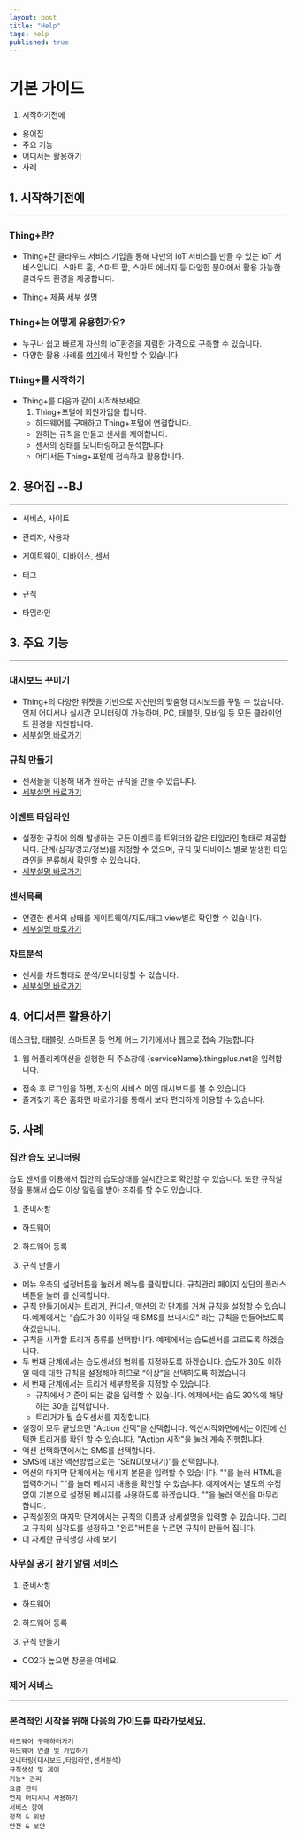 ```yaml
---
layout: post
title: "Help"
tags: help
published: true
---
```



# 기본 가이드
1. 시작하기전에
* 용어집
* 주요 기능
* 어디서든 활용하기
* 사례


## 1. 시작하기전에
---
### Thing+란?
  - Thing+란 클라우드 서비스 가입을 통해 나만의 IoT 서비스를 만들 수 있는 IoT 서비스입니다. 스마트 홈, 스마트 팜, 스마트 에너지 등 다양한 분야에서 활용 가능한 클라우드 환경을 제공합니다.

  - [Thing+ 제품 세부 설명](http://www.daliworks.net/?page_id=72)


### Thing+는 어떻게 유용한가요?
  - 누구나 쉽고 빠르게 자신의 IoT환경을 저렴한 가격으로 구축할 수 있습니다.
  - 다양한 활용 사례를 [여기](http://www.daliworks.net/?page_id=94)에서 확인할 수 있습니다.

### Thing+를 시작하기
- Thing+를 다음과 같이 시작해보세요.
  1. Thing+포털에 회원가입을 합니다.
  - 하드웨어를 구매하고 Thing+포털에 연결합니다.
  - 원하는 규칙을 만들고 센서를 제어합니다.
  - 센서의 상태를 모니터링하고 분석합니다.
  - 어디서든 Thing+포털에 접속하고 활용합니다.



## 2. 용어집 --BJ
---
* 서비스, 사이트
* 관리자, 사용자
* 게이트웨이, 디바이스, 센서
* 태그
* 규칙

* 타임라인

## 3. 주요 기능

---

### 대시보드 꾸미기
- Thing+의 다양한 위젯을 기반으로 자신만의 맞춤형 대시보드를 꾸밀 수 있습니다. 언제 어디서나 실시간 모니터링이 가능하며, PC, 태블릿, 모바일 등 모든 클라이언트 환경을 지원합니다.
- [세부설명 바로가기]()

### 규칙 만들기
- 센서들을 이용해 내가 원하는 규칙을 만들 수 있습니다.
- [세부설명 바로가기]()

### 이벤트 타임라인
- 설정한 규칙에 의해 발생하는 모든 이벤트를 트위터와 같은 타임라인 형태로 제공합니다. 단계(심각/경고/정보)를 지정할 수 있으며, 규칙 및 디바이스 별로 발생한 타임라인을 분류해서 확인할 수 있습니다.
- [세부설명 바로가기]()

### 센서목록
- 연결한 센서의 상태를 게이트웨이/지도/태그 view별로 확인할 수 있습니다.
- [세부설명 바로가기]()

### 차트분석
- 센서를 차트형태로 분석/모니터링할 수 있습니다.
- [세부설명 바로가기]()


## 4. 어디서든 활용하기
데스크탑, 태블릿, 스마트폰 등 언제 어느 기기에서나 웹으로 접속 가능합니다.

1. 웹 어플리케이션을 실행한 뒤 주소창에 {serviceName}.thingplus.net을 입력합니다.
* 접속 후 로그인을 하면, 자신의 서비스 메인 대시보드를 볼 수 있습니다.
* 즐겨찾기 혹은 홈화면 바로가기를 통해서 보다 편리하게 이용할 수 있습니다.

## 5. 사례

### 집안 습도 모니터링
습도 센서를 이용해서 집안의 습도상태를 실시간으로 확인할 수 있습니다. 또한 규칙설정을 통해서 습도 이상 알림을 받아 조취를 할 수도 있습니다.

1. 준비사항
  - 하드웨어

2. 하드웨어 등록

3. 규칙 만들기
* 메뉴 우측의 설정버튼을 눌러서 메뉴를 클릭합니다. 규칙관리 페이지 상단의 플러스 버튼을 눌러 를 선택합니다.
* 규칙 만들기에서는 트리거, 컨디션, 액션의 각 단계를 거쳐 규칙을 설정할 수 있습니다.예제에서는 “습도가 30 이하일 때 SMS를 보내시오” 라는 규칙을 만들어보도록 하겠습니다.
* 규칙을 시작할 트리거 종류를 선택합니다. 예제에서는 습도센서를 고르도록 하겠습니다.
* 두 번째 단계에서는 습도센서의 범위를 지정하도록 하겠습니다. 습도가 30도 이하일 때에 대한 규칙을 설정해야 하므로 “이상”을 선택하도록 하겠습니다.
* 세 번째 단계에서는 트리거 세부항목을 지정할 수 있습니다.
  - 규칙에서 기준이 되는 값을 입력할 수 있습니다. 예제에서는 습도 30%에 해당하는 30을 입력합니다.
  - 트리거가 될 습도센서를 지정합니다.
* 설정이 모두 끝났으면 "Action 선택"을 선택합니다. 액션시작화면에서는 이전에 선택한 트리거를 확인 할 수 있습니다. "Action 시작"을 눌러 계속 진행합니다.
* 액션 선택화면에서는 SMS를 선택합니다.
* SMS에 대한 액션방법으로는 “SEND(보내기)”를 선택합니다.
* 액션의 마지막 단계에서는 메시지 본문을 입력할 수 있습니다. ""를 눌러 HTML을 입력하거나 ""를 눌러 메시지 내용을 확인할 수 있습니다. 예제에서는 별도의 수정 없이 기본으로 설정된 메시지를 사용하도록 하겠습니다. ""을 눌러 액션을 마무리 합니다.
* 규칙설정의 마지막 단계에서는 규칙의 이름과 상세설명을 입력할 수 있습니다. 그리고 규칙의 심각도를 설정하고 "완료"버튼을 누르면 규칙이 만들어 집니다.
* 더 자세한 규칙생성 사례 보기

### 사무실 공기 환기 알림 서비스
1. 준비사항
  - 하드웨어

2. 하드웨어 등록

3. 규칙 만들기
* CO2가 높으면 창문을 여세요.

### 제어 서비스

---

### 본격적인 시작을 위해 다음의 가이드를 따라가보세요.

```
하드웨어 구매하러가기
하드웨어 연결 및 가입하기
모니터링(대시보드,타임라인,센서분석)
규칙생성 및 제어
기능* 관리
요금 관리
언제 어디서나 사용하기
서비스 장애
정책 & 위반
안전 & 보안
```

